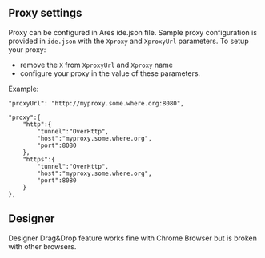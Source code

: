 ## Proxy settings

Proxy can be configured in Ares ide.json file. Sample proxy configuration
is provided in `ide.json` with the `Xproxy` and `XproxyUrl` parameters.
To setup your proxy:
* remove the `X` from `XproxyUrl` and `Xproxy` name
* configure your proxy in the value of these parameters.

Example:

	"proxyUrl": "http://myproxy.some.where.org:8080",

	"proxy":{
		"http":{
			"tunnel":"OverHttp",
			"host":"myproxy.some.where.org",
			"port":8080
		},
		"https":{
			"tunnel":"OverHttp",
			"host":"myproxy.some.where.org",
			"port":8080
		}
	},

## Designer

Designer Drag&Drop feature works fine with Chrome Browser but is
broken with other browsers.
